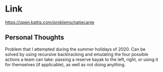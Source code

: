 # Link

https://open.kattis.com/problems/natjecanje

## Personal Thoughts

Problem that I attempted during the summer holidays of 2020. Can be solved by using recursive backtracking and emulating the four possible actions a team can take: passing a reserve kayak to the left, right, or using it for themselves (if applicable), as well as not doing anything.

